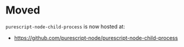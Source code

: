 # Moved

`purescript-node-child-process` is now hosted at:

* <https://github.com/purescript-node/purescript-node-child-process>
